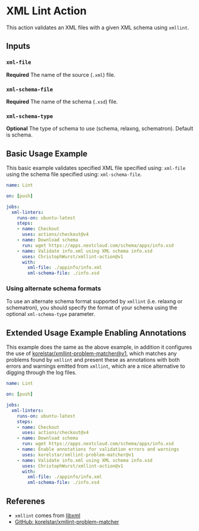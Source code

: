 # XML Lint Action

This action validates an XML files with a given XML schema using `xmllint`.

## Inputs

### `xml-file`

**Required** The name of the source (`.xml`) file.

### `xml-schema-file`

**Required** The name of the schema (`.xsd`) file.

### `xml-schema-type`

**Optional** The type of schema to use (schema, relaxng, schematron). Default is schema.

## Basic Usage Example

This basic example validates specified XML file specified using: `xml-file` using the schema file specified using: `xml-schema-file`.

```yml
name: Lint

on: [push]

jobs:
  xml-linters:
    runs-on: ubuntu-latest
    steps:
    - name: Checkout
      uses: actions/checkout@v4
    - name: Download schema
      run: wget https://apps.nextcloud.com/schema/apps/info.xsd
    - name: Validate info.xml using XML schema info.xsd
      uses: ChristophWurst/xmllint-action@v1
      with:
        xml-file: ./appinfo/info.xml
        xml-schema-file: ./info.xsd
```

### Using alternate schema formats

To use an alternate schema format supported by `xmllint` (i.e. relaxng or schematron), you should specify the format of your schema using the optional `xml-schema-type` parameter.

## Extended Usage Example Enabling Annotations

This example does the same as the above example, in addition it configures the use of [korelstar/xmllint-problem-matcher@v1](https://github.com/korelstar/xmllint-problem-matcher), which matches any problems found by `xmllint` and present these as annotations with both errors and warnings emitted from `xmllint`, which are a nice alternative to digging through the log files.


```yml
name: Lint

on: [push]

jobs:
  xml-linters:
    runs-on: ubuntu-latest
    steps:
    - name: Checkout
      uses: actions/checkout@v4
    - name: Download schema
      run: wget https://apps.nextcloud.com/schema/apps/info.xsd
    - name: Enable annotations for validation errors and warnings
      uses: korelstar/xmllint-problem-matcher@v1
    - name: Validate info.xml using XML schema info.xsd
      uses: ChristophWurst/xmllint-action@v1
      with:
        xml-file: ./appinfo/info.xml
        xml-schema-file: ./info.xsd
```

## Referenes

- `xmllint` comes from [libxml](http://www.xmlsoft.org/)
- [GitHub: korelstar/xmllint-problem-matcher](https://github.com/korelstar/xmllint-problem-matcher)
